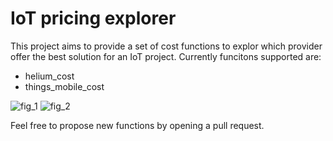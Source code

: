 # IoT pricing explorer
This project aims to provide a set of cost functions to explor which provider offer the best solution for an 
IoT project. Currently funcitons supported are:
- helium_cost
- things_mobile_cost

![fig_1](./src/fig_1.jpg)
![fig_2](./src/fig_2.jpg)


Feel free to propose new functions by opening a pull request.

